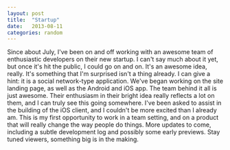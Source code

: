 ```yaml
---
layout: post
title:  "Startup"
date:   2013-08-11
categories: random
---
```


Since about July, I've been on and off working with an awesome team of enthusiastic developers on their new startup. I can't say much about it yet, but once it's hit the public, I could go on and on. It's an awesome idea, really. It's something that I'm surprised isn't a thing already. I can give a hint: it is a social network-type application. We've began working on the site landing page, as well as the Android and iOS app. The team behind it all is just awesome. Their enthusiasm in their bright idea really reflects a lot on them, and I can truly see this going somewhere. I've been asked to assist in the building of the iOS client, and I couldn't be more excited than I already am. This is my first opportunity to work in a team setting, and on a product that will really change the way people do things. More updates to come, including a subtle development log and possibly some early previews. Stay tuned viewers, something big is in the making.